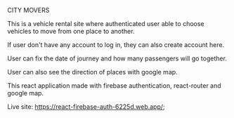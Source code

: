 CITY MOVERS

This is a  vehicle rental site where authenticated user able to choose vehicles to move from one place to another.

If user don't have any account to log in, they can also create account here.

User can fix the date of journey and how many passengers will go together.

User can also see the direction of places with google map.

This react application made with firebase authentication, react-router and google map.

Live site: https://react-firebase-auth-6225d.web.app/;
